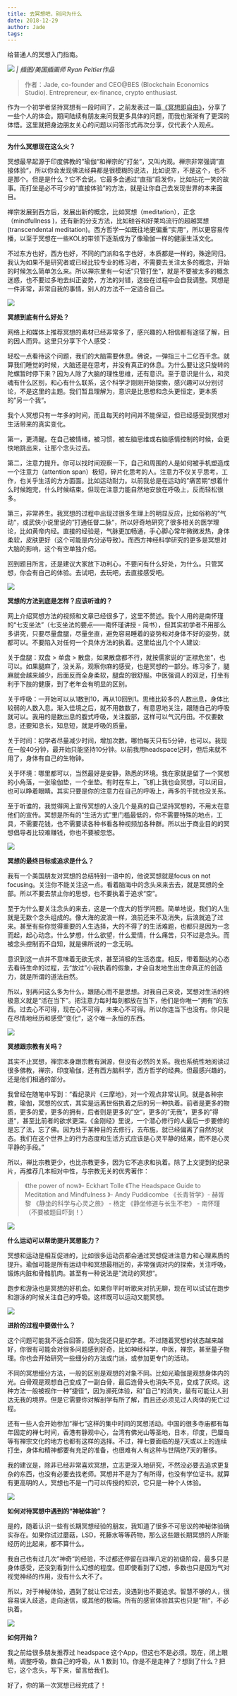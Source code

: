 ```yaml
---
title: 去冥想吧，别问为什么
date: 2018-12-29
author: Jade
tags: 
---
```


给普通人的冥想入门指南。

<!--more-->

![](https://cosmosrepair-1257028016.cos.ap-beijing.myqcloud.com/2019-06-26-640%20-19-.jpeg)
*| 插图/美国插画师 Ryan Peltier作品*

> 作者：Jade, co-founder and CEO@BES (Blockchain Economics Studio). Entrepreneur, ex-finance, crypto enthusiast.

作为一个初学者坚持冥想有一段时间了，之前发表过一篇[《冥想即自由》](https://mp.weixin.qq.com/s?__biz=MzA5Nzk4MDMxMg==&mid=2247483665&idx=1&sn=4a289585dc6c38faa2e30467d6a4027c&chksm=9099dbe6a7ee52f0fb7c3d3380a0b602591b1186b9a8f527571991cfe92c1939cfdc200bf1f7&scene=21#wechat_redirect)，分享了一些个人的体会。期间陆续有朋友来问我更多具体的问题，而我也渐渐有了更深的体悟。这里就把身边朋友关心的问题以问答形式再次分享，仅代表个人观点。

- - - - - 

**为什么冥想现在这么火？**

冥想最早起源于印度佛教的”瑜伽“和禅宗的”打坐“，又叫内观。禅宗非常强调”直接体验“，所以你会发现佛法经典都是很模糊的说法，比如说空，不是这个，也不是那个。但是是什么？它不会说。它最多会通过“直指”启发你，比如拈花一笑的故事。而打坐是必不可少的“直接体验”的方法，就是让你自己去发现世界的本来面目。

禅宗发展到西方后，发展出新的概念，比如冥想（meditation），正念（mindfullness )，还有新的分支方法，比如硅谷和好莱坞流行的超越冥想(transcendental meditation)。西方哲学一如既往地更偏重”实用“，所以更容易传播，以至于冥想在一些KOL的带领下逐渐成为了像瑜伽一样的健康生活文化。

不过东方也好，西方也好，不同的门派和名字也好，本质都是一样的，殊途同归。我认为如果不是研究者或已经比较专业的练习者，不需要去关注太多的概念，开始的时候怎么简单怎么来。所以禅宗里有一句话”只管打坐”，就是不要被太多的概念迷惑，也不要过多地去纠正姿势，方法的对错，这些在过程中会自我调整。冥想是一件非常，非常自我的事情，别人的方法不一定适合自己。

![](https://cosmosrepair-1257028016.cos.ap-beijing.myqcloud.com/2019-06-26-640%20-20-.jpeg)

**冥想到底有什么好处？**

网络上和媒体上推荐冥想的素材已经非常多了，感兴趣的人相信都有途径了解，目的因人而异。这里只分享下个人感受：

轻松一点看待这个问题，我们的大脑需要休息。佛说，一弹指三十二亿百千念。就算我们睡觉的时候，大脑还是在思考，并没有真正的休息。为什么要让这只旋转的陀螺暂时停下来？因为人除了大脑的理性思维，还有意识。至于意识是什么，和灵魂有什么区别，和心有什么联系，这个科学才刚刚开始探索，感兴趣可以分别讨论，不是这里的主题。我们暂且理解为，意识是比思想和念头更恒定，更本质的”另一个我“。

我个人冥想只有一年多的时间，而且每天的时间并不能保证，但已经感受到冥想对生活带来的真实变化。

第一，更清醒。在自己被情绪，被习惯，被左脑思维或右脑感情控制的时候，会更快地跳出来，让那个念头过去。

第二，注意力提升。你可以找时间观察一下，自己和周围的人是如何被手机塑造成一个注意力（attention span）极短，碎片化思考的人。注意力不仅关乎思考，工作，也关乎生活的方方面面。比如运动耐力。以前我总是在运动的”痛苦期“想着什么时候跑完，什么时候结束。但现在注意力能自然地安放在呼吸上，反而轻松很多。

第三，非常养生。我冥想的过程中出现过很多生理上的明显反应，比如俗称的”气动“，或武侠小说里说的”打通任督二脉“，所以好奇地研究了很多相关的医学理论，比如黄帝内经。直接的经验是，气脉更加畅通，手心脚心常年微微发热，身体柔软，皮肤更好（这个可能是内分泌导致）。而西方神经科学研究的更多是冥想对大脑的影响，这个有空单独介绍。

回到题目所言，还是建议大家放下功利心，不要问有什么好处，为什么。只管冥想，你会有自己的体验。去试吧，去玩吧，去直接感受吧。

![](https://cosmosrepair-1257028016.cos.ap-beijing.myqcloud.com/2019-06-26-640%20-21-.jpeg)

**冥想的方法到底是怎样？应该听谁的？**

网上介绍冥想方法的视频和文章已经很多了，这里不赘述。我个人用的是南怀瑾的“七支坐法”（七支坐法的要点——南怀瑾讲授 - 简书），但其实初学者不用那么多讲究，只要尽量盘腿，尽量坐直，避免容易睡着的姿势和对身体不好的姿势，就都可以。不要陷入对任何一个具体方法的执着。这里给出几个个人建议:

关于盘腿：双盘 > 单盘 > 散盘，如果散盘都不行，就按儒家说的“正襟危坐”，也可以。如果腿麻了，没关系，观察你麻的感受，也是冥想的一部分。练习多了，腿麻就会越来越少，后面反而全身柔软，腿盘的很舒服。中医强调人的双足，打坐有利于下肢的健康，到了老年会有明显的区别。

关于呼吸：一开始可以从1数到10，再从10回到1。思绪比较多的人数出息，身体比较弱的人数入息。渐入佳境之后，就不用数数了，有意思地关注，跟随自己的呼吸就可以。我用的是数出息的腹式呼吸，关注腹部，这样可以气沉丹田。不仅要数息，还要知息长，知息短，就是呼吸的质量。

关于时间：初学者尽量减少时间，增加次数。哪怕每天只有5分钟，也可以。我现在一般40分钟，最开始只能坚持10分钟。以前我用headspace记时，但后来就不用了，身体有自己的生物钟。

关于环境：哪里都可以，当然最好是安静，熟悉的环境。我在家就是留了一个冥想的小角落，一张瑜伽垫，一个坐垫。有时在车上，飞机上我也会冥想，可以闭目，也可以睁着眼睛。其实只要是你的注意力在自己的呼吸上，再多的干扰也没关系。

至于听谁的，我觉得网上宣传冥想的人没几个是真的自己坚持冥想的，不用太在意他们的宣传。冥想是所有的“生活方式”里门槛最低的，你不需要特殊的地点，工具，不需要花钱，也不需要读各种书看各种视频加各种群。所以出于商业目的的冥想倡导者比较难赚钱，你也不要被忽悠。

![](https://cosmosrepair-1257028016.cos.ap-beijing.myqcloud.com/2019-06-26-640%20-22-.jpeg)

**冥想的最终目标或追求是什么？**

我有一个美国朋友对冥想的总结特别一语中的，他说冥想就是focus on not focusing。关注你不能关注这一点。看着脑海中的念头来来去去，就是冥想的全部。所以不要去禁止你的思想，也不要执着于追求“空”。

至于为什么要关注念头的来去，这是一个庞大的哲学问题。简单地说，我们的人生就是无数个念头组成的。像大海的波浪一样，浪前还来不及消失，后浪就追了过来。甚至有些你觉得重要的人生选择，大的不得了的生活难题，也都只是因为一念而起，起心动念。什么梦想，什么欲望，什么爱情，什么痛苦，只不过是念头。而被念头控制而不自知，就是佛所说的一念无明。

意识到这一点并不意味着无欲无求，甚至消极的生活态度。相反，带着豁达的心态去看待生命的过程，去“放过”小我执着的假象，才会自发地生出生命真正的创造力，就是所谓的道法自然。

所以，别再问这么多为什么，跟随心而不是思想。对我自己来说，冥想对生活的终极意义就是“活在当下”。把注意力每时每刻都放在当下，他们是你唯一”拥有“的东西。过去心不可得，现在心不可得，未来心不可得。所以你连当下也没有。你只是在尽情地经历和感受”变化“，这个唯一永恒的东西。

![](https://cosmosrepair-1257028016.cos.ap-beijing.myqcloud.com/2019-06-26-640%20-23-.jpeg)

**冥想跟宗教有关吗？**

其实不止冥想，禅宗本身跟宗教有渊源，但没有必然的关系。我也系统性地阅读过很多佛教，禅宗，印度瑜伽，还有西方脑科学，西方哲学的经典。但最感兴趣的，还是他们相通的部分。

我曾经在随笔中写到：“看纪录片《三摩地》，对一个观点非常认同。就是各种宗教，瑜伽，冥想的仪式，其实是远离世俗执着之后的另一种执着。前者是更多的物质，更多的爱，更多的拥有，后者则是更多的”空“，更多的”无我“，更多的”得道“，甚至比前者的欲求更深。《金刚经》里说，一个潜心修行的人最后一步要修的是忘了法，忘了佛。因为处于某种目的去修行，去布施，就已经偏离了自然的状态。我们在这个世界上的行为态度和生活方式应该是心灵平静的结果，而不是心灵平静的手段。”

所以，禅比宗教更少，也比宗教更多，因为它不追求和执着。除了上文提到的纪录片，再推荐几本相对中性，与宗教无关的优秀著作：
>《the power of now》- Eckhart Tolle
>《The Headspace Guide to Meditation and Mindfulness 》- Andy Puddicombe
>《长青哲学》- 赫胥黎
>《静坐的科学与心灵之旅》 - 杨定
>《静坐修道与长生不老》 - 南怀瑾 （不要被题目吓到！）

![](https://cosmosrepair-1257028016.cos.ap-beijing.myqcloud.com/2019-06-26-640%20-24-.jpeg)

**什么运动可以帮助提升冥想能力？**

冥想和运动是相互促进的，比如很多运动员都会通过冥想促进注意力和心理素质的提升。瑜伽可能是所有运动中和冥想最相近的，非常强调对内的探索，关注呼吸，锻炼内脏和骨骼肌肉。甚至有一种说法是”流动的冥想“。

跑步和游泳也是冥想的好机会。如果你平时听歌来对抗无聊，现在可以试试在跑步和游泳的时候关注自己的呼吸。这样既可以运动又能冥想。

![](https://cosmosrepair-1257028016.cos.ap-beijing.myqcloud.com/2019-06-26-640%20-25-.jpeg)

**进阶的过程中要做什么？**

这个问题可能我不适合回答，因为我还只是初学者。不过随着冥想的状态越来越好，你很有可能会对很多问题感到好奇，比如神经科学，中医，禅宗，甚至量子物理。你也会开始研究一些细分的方法或门派，或参加更专门的活动。

不同的冥想细分方法，一般的区别是观想的对象不同。比如光瑜伽是观想身体内的光。白骨观是观想自己变成了一副白骨，最后连骨头也消失不见，变成了灰烬。这种方法一般被视作一种”捷径“，因为濒死体验，和”自己“的消失，最有可能让人到达无我的境界。但是它需要你对解剖学有所了解，而且还必须见过人肉体的死亡过程。

还有一些人会开始参加“禅七”这样的集中时间的冥想活动。中国的很多寺庙都有每年固定的禅七时间，香港有静观中心，台湾有佛光山等圣地，日本，印度，巴厘岛等有禅宗文化的地方也都有这样的选择。不过，禅七要面临的是7天或以上的连续打坐，身体和精神都要有充足的准备，也很难有人有这种与世隔绝7天的奢侈。

我的建议是，除非已经非常喜欢冥想，立志更深入地研究，不然没必要去追求更复杂的东西，也没有必要去找老师。冥想并不是为了有所得，也没有学位证书。就算有更高明的人，冥想也不是一门可以传授的知识，它只是一种个人体验。

![](https://cosmosrepair-1257028016.cos.ap-beijing.myqcloud.com/2019-06-26-640%20-26-.jpeg)

**如何对待冥想中遇到的“神秘体验”？**

是的，随着认识一些有长期冥想经验的朋友，我知道了很多不可思议的神秘体验确实存在。如果你试过蘑菇，LSD，死藤水等等药物，那么这些跟长期冥想的人所能经历的比起来，都不算什么。

我自己也有过几次”神奇“的经验，不过都还停留在四禅八定的初级阶段，最多只是身体感受，还没到看到什么幻想的程度。但即使看到了幻想，多数也只是因为气对视觉神经的作用，没有什么大不了。

所以，对于神秘体验，遇到了就让它过去，没遇到也不要追求。智慧不够的人，很容易误入歧途，走向迷信，或其他的极端。所有的感官体验其实也只是”相“，不必执着。

![](https://cosmosrepair-1257028016.cos.ap-beijing.myqcloud.com/2019-06-26-640%20-27-.jpeg)

**如何开始？**

我之前给很多朋友推荐过 headspace 这个App，但这也不是必须。现在，闭上眼睛，调整呼吸，数自己的呼吸，从 1 数到 10。你是不是走神了？想到了什么？把它，这个念头，写下来，留言给我们。

好了，你的第一次冥想已经完成了！